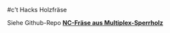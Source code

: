 #c't Hacks Holzfräse

Siehe Github-Repo **[NC-Fräse aus Multiplex-Sperrholz](https://github.com/heise/WOODMILL)**

